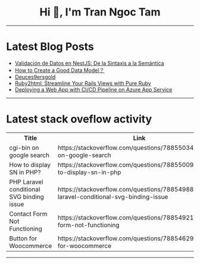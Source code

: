 <h1 align="center">Hi 👋, I'm Tran Ngoc Tam</h1>

---

# Latest Blog Posts 
<!-- BLOG-POST-LIST:START -->
- [Validación de Datos en NestJS: De la Sintaxis a la Semántica](https://dev.to/juan_carlosvalderrbano/validacion-de-datos-en-nestjs-de-la-sintaxis-a-la-semantica-27d0)
- [How to Create a Good Data Model？](https://dev.to/nocobase/how-to-create-a-good-data-model-a8o)
- [Deuces9ersgold](https://dev.to/deuces9ers/deuces9ersgold-1hda)
- [Ruby2html: Streamline Your Rails Views with Pure Ruby](https://dev.to/sebyx07/ruby2html-streamline-your-rails-views-with-pure-ruby-5e18)
- [Deploying a Web App with CI/CD Pipeline on Azure App Service](https://dev.to/celestina_odili/deploying-a-web-app-with-cicd-pipeline-on-azure-app-service-3cd3)
<!-- BLOG-POST-LIST:END -->

---

# Latest stack oveflow activity
<table>
  <tr><th>Title</th><th>Link</th></tr>
  <!-- STACKOVERFLOW:START --><tr><td>cgi-bin on google search</td><td>https://stackoverflow.com/questions/78855034/cgi-bin-on-google-search</td></tr><tr><td>How to display SN in PHP?</td><td>https://stackoverflow.com/questions/78855009/how-to-display-sn-in-php</td></tr><tr><td>PHP Laravel conditional SVG binding issue</td><td>https://stackoverflow.com/questions/78854988/php-laravel-conditional-svg-binding-issue</td></tr><tr><td>Contact Form Not Functioning</td><td>https://stackoverflow.com/questions/78854921/contact-form-not-functioning</td></tr><tr><td>Button for Woocommerce</td><td>https://stackoverflow.com/questions/78854629/button-for-woocommerce</td></tr><!-- STACKOVERFLOW:END -->
</table>

---


